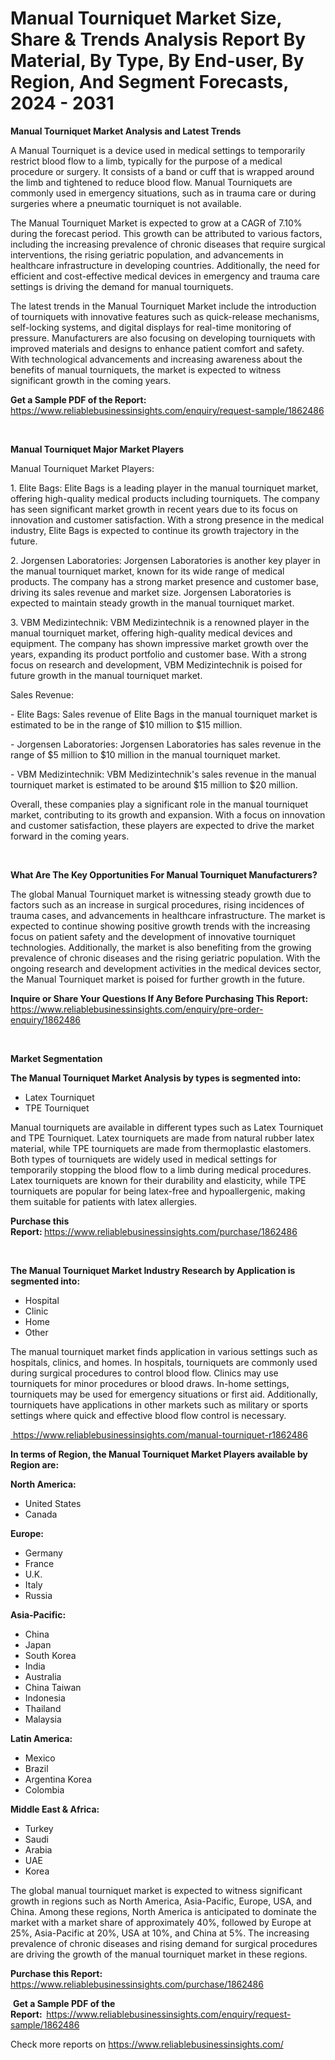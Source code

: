 <p><h1>Manual Tourniquet Market Size, Share & Trends Analysis Report By Material, By Type, By End-user, By Region, And Segment Forecasts, 2024 - 2031</h1></p><p><strong>Manual Tourniquet Market Analysis and Latest Trends</strong></p>
<p><p>A Manual Tourniquet is a device used in medical settings to temporarily restrict blood flow to a limb, typically for the purpose of a medical procedure or surgery. It consists of a band or cuff that is wrapped around the limb and tightened to reduce blood flow. Manual Tourniquets are commonly used in emergency situations, such as in trauma care or during surgeries where a pneumatic tourniquet is not available.</p><p>The Manual Tourniquet Market is expected to grow at a CAGR of 7.10% during the forecast period. This growth can be attributed to various factors, including the increasing prevalence of chronic diseases that require surgical interventions, the rising geriatric population, and advancements in healthcare infrastructure in developing countries. Additionally, the need for efficient and cost-effective medical devices in emergency and trauma care settings is driving the demand for manual tourniquets.</p><p>The latest trends in the Manual Tourniquet Market include the introduction of tourniquets with innovative features such as quick-release mechanisms, self-locking systems, and digital displays for real-time monitoring of pressure. Manufacturers are also focusing on developing tourniquets with improved materials and designs to enhance patient comfort and safety. With technological advancements and increasing awareness about the benefits of manual tourniquets, the market is expected to witness significant growth in the coming years.</p></p>
<p><strong>Get a Sample PDF of the Report:&nbsp;</strong> <a href="https://www.reliablebusinessinsights.com/enquiry/request-sample/1862486">https://www.reliablebusinessinsights.com/enquiry/request-sample/1862486</a></p>
<p>&nbsp;</p>
<p><strong>Manual Tourniquet Major Market Players</strong></p>
<p><p>Manual Tourniquet Market Players:</p><p>1. Elite Bags: Elite Bags is a leading player in the manual tourniquet market, offering high-quality medical products including tourniquets. The company has seen significant market growth in recent years due to its focus on innovation and customer satisfaction. With a strong presence in the medical industry, Elite Bags is expected to continue its growth trajectory in the future.</p><p>2. Jorgensen Laboratories: Jorgensen Laboratories is another key player in the manual tourniquet market, known for its wide range of medical products. The company has a strong market presence and customer base, driving its sales revenue and market size. Jorgensen Laboratories is expected to maintain steady growth in the manual tourniquet market.</p><p>3. VBM Medizintechnik: VBM Medizintechnik is a renowned player in the manual tourniquet market, offering high-quality medical devices and equipment. The company has shown impressive market growth over the years, expanding its product portfolio and customer base. With a strong focus on research and development, VBM Medizintechnik is poised for future growth in the manual tourniquet market.</p><p>Sales Revenue:</p><p>- Elite Bags: Sales revenue of Elite Bags in the manual tourniquet market is estimated to be in the range of $10 million to $15 million.</p><p>- Jorgensen Laboratories: Jorgensen Laboratories has sales revenue in the range of $5 million to $10 million in the manual tourniquet market.</p><p>- VBM Medizintechnik: VBM Medizintechnik's sales revenue in the manual tourniquet market is estimated to be around $15 million to $20 million.</p><p>Overall, these companies play a significant role in the manual tourniquet market, contributing to its growth and expansion. With a focus on innovation and customer satisfaction, these players are expected to drive the market forward in the coming years.</p></p>
<p>&nbsp;</p>
<p><strong>What Are The Key Opportunities For Manual Tourniquet Manufacturers?</strong></p>
<p><p>The global Manual Tourniquet market is witnessing steady growth due to factors such as an increase in surgical procedures, rising incidences of trauma cases, and advancements in healthcare infrastructure. The market is expected to continue showing positive growth trends with the increasing focus on patient safety and the development of innovative tourniquet technologies. Additionally, the market is also benefiting from the growing prevalence of chronic diseases and the rising geriatric population. With the ongoing research and development activities in the medical devices sector, the Manual Tourniquet market is poised for further growth in the future.</p></p>
<p><strong>Inquire or Share Your Questions If Any Before Purchasing This Report:</strong> <a href="https://www.reliablebusinessinsights.com/enquiry/pre-order-enquiry/1862486">https://www.reliablebusinessinsights.com/enquiry/pre-order-enquiry/1862486</a></p>
<p>&nbsp;</p>
<p><strong>Market Segmentation</strong></p>
<p><strong>The Manual Tourniquet Market Analysis by types is segmented into:</strong></p>
<p><ul><li>Latex Tourniquet</li><li>TPE Tourniquet</li></ul></p>
<p><p>Manual tourniquets are available in different types such as Latex Tourniquet and TPE Tourniquet. Latex tourniquets are made from natural rubber latex material, while TPE tourniquets are made from thermoplastic elastomers. Both types of tourniquets are widely used in medical settings for temporarily stopping the blood flow to a limb during medical procedures. Latex tourniquets are known for their durability and elasticity, while TPE tourniquets are popular for being latex-free and hypoallergenic, making them suitable for patients with latex allergies.</p></p>
<p><strong>Purchase this Report:&nbsp;</strong><a href="https://www.reliablebusinessinsights.com/purchase/1862486">https://www.reliablebusinessinsights.com/purchase/1862486</a></p>
<p>&nbsp;</p>
<p><strong>The Manual Tourniquet Market Industry Research by Application is segmented into:</strong></p>
<p><ul><li>Hospital</li><li>Clinic</li><li>Home</li><li>Other</li></ul></p>
<p><p>The manual tourniquet market finds application in various settings such as hospitals, clinics, and homes. In hospitals, tourniquets are commonly used during surgical procedures to control blood flow. Clinics may use tourniquets for minor procedures or blood draws. In-home settings, tourniquets may be used for emergency situations or first aid. Additionally, tourniquets have applications in other markets such as military or sports settings where quick and effective blood flow control is necessary.</p></p>
<p><a href="https://www.reliablebusinessinsights.com/manual-tourniquet-r1862486">&nbsp;https://www.reliablebusinessinsights.com/manual-tourniquet-r1862486</a></p>
<p><strong>In terms of Region, the Manual Tourniquet Market Players available by Region are:</strong></p>
<p>
    <p> <strong> North America: </strong>
        <ul>
            <li>United States</li>
            <li>Canada</li>
        </ul>
        </p> 
    <p> <strong> Europe: </strong>
        <ul>
            <li>Germany</li>
            <li>France</li>
            <li>U.K.</li>
            <li>Italy</li>
            <li>Russia</li>
        </ul>
        </p> 
    <p> <strong> Asia-Pacific: </strong>
        <ul>
            <li>China</li>
            <li>Japan</li>
            <li>South Korea</li>
            <li>India</li>
            <li>Australia</li>
            <li>China Taiwan</li>
            <li>Indonesia</li>
            <li>Thailand</li>
            <li>Malaysia</li>
        </ul>
        </p> 
    <p> <strong> Latin America: </strong>
        <ul>
            <li>Mexico</li>
            <li>Brazil</li>
            <li>Argentina Korea</li>
            <li>Colombia</li>
        </ul>
        </p> 
    <p> <strong> Middle East & Africa: </strong>
        <ul>
            <li>Turkey</li>
            <li>Saudi</li>
            <li>Arabia</li>
            <li>UAE</li>
            <li>Korea</li>
        </ul>
    </p>
    </p>
<p><p>The global manual tourniquet market is expected to witness significant growth in regions such as North America, Asia-Pacific, Europe, USA, and China. Among these regions, North America is anticipated to dominate the market with a market share of approximately 40%, followed by Europe at 25%, Asia-Pacific at 20%, USA at 10%, and China at 5%. The increasing prevalence of chronic diseases and rising demand for surgical procedures are driving the growth of the manual tourniquet market in these regions.</p></p>
<p><strong>Purchase this Report: </strong><a href="https://www.reliablebusinessinsights.com/purchase/1862486">https://www.reliablebusinessinsights.com/purchase/1862486</a></p>
<p>&nbsp;<strong>Get a Sample PDF of the Report:&nbsp;&nbsp;</strong><a href="https://www.reliablebusinessinsights.com/enquiry/request-sample/1862486">https://www.reliablebusinessinsights.com/enquiry/request-sample/1862486</a></p>
<p><strong></strong></p>
<p>Check more reports on <a href="https://www.reliablebusinessinsights.com/">https://www.reliablebusinessinsights.com/</a></p>